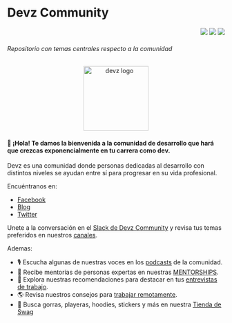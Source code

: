 # Devz Community
<p align="right">
<a href="https://discord.gg/E43F8uPGpT" alt="Discord">
  <img src="https://img.shields.io/discord/637679756988383253?color=7289DA&label=devzcord&style=for-the-badge&logo=discord" /></a>
<a href="https://slack.devz.mx" alt="Slack">
  <img src="https://img.shields.io/badge/devzlack-join%20us-black?logo=slack&link=https://slack.devz.mx&style=for-the-badge" /></a>
<a href="https://fb.com/groups/DevzCommunity" alt="FB Group">
  <img src="https://img.shields.io/badge/fb-join-blue?logo=facebook&link=https://www.fb.com/groups/DevzCommunity&style=for-the-badge&color=darkblue" /></a>
</p>

###### Repositorio con temas centrales respecto a la comunidad

<p align="center">
  <img src="https://devz.mx/content/images/2018/09/DEVZ_Logo-05.png" alt="devz logo"  width="150" margin="">
 </p>

#### 👋 ¡Hola! Te damos la bienvenida a la comunidad de desarrollo que hará que crezcas exponencialmente en tu carrera como dev.

Devz es una comunidad donde personas dedicadas al desarrollo con distintos niveles se ayudan entre sí para progresar en su vida profesional.

Encuéntranos en:

- [Facebook](https://www.facebook.com/DevzCommunity)
- [Blog](https://devz.mx/)
- [Twitter](https://twitter.com/DevzCommunity)

Unete a la conversación en el [Slack de Devz Community](https://slack.devz.mx) y revisa tus temas preferidos en nuestros [canales](https://github.com/devzcommunity/community/blob/master/SLACK_INDEX.md).

Ademas:

- 🎙 Escucha algunas de nuestras voces en los [podcasts](https://github.com/devzcommunity/community/blob/master/PODCASTS.md) de la comunidad.
- 👥 Recibe mentorías de personas expertas en nuestras [MENTORSHIPS](https://github.com/devzcommunity/community/blob/master/MENTORSHIP.md).
- 💼 Explora nuestras recomendaciones para destacar en tus [entrevistas de trabajo](https://github.com/devzcommunity/community/blob/master/INTERVIEWS.md).
- 🌎 Revisa nuestros consejos para [trabajar remotamente](https://github.com/devzcommunity/community/blob/master/RECURRING_THEMES/REMOTE_WORK/AS_CONTRACTOR.md).
- 🧢 Busca gorras, playeras, hoodies, stickers y más en nuestra [Tienda de Swag](https://swag.devz.mx)
